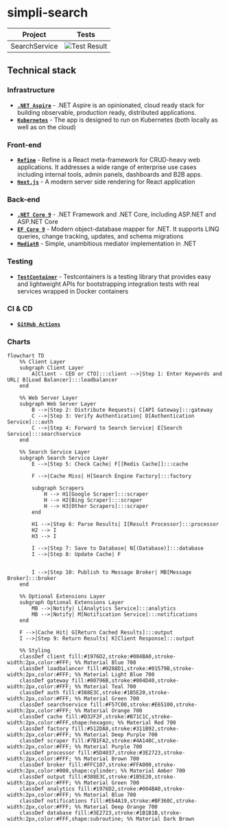 # simpli-search
| Project|Tests|
|-|-|
|SearchService|![Test Result](https://github.com/baotoq/sympli-search/actions/workflows/dotnet-test.yml/badge.svg)|

## Technical stack

### Infrastructure

- **[`.NET Aspire`](https://learn.microsoft.com/en-us/dotnet/aspire/get-started/aspire-overview)** - .NET Aspire is an opinionated, cloud ready stack for building observable, production ready, distributed applications.
- **[`Kubernetes`](https://kubernetes.io)** - The app is designed to run on Kubernetes (both locally as well as on the cloud)

### Front-end

- **[`Refine`](https://refine.dev)** - Refine is a React meta-framework for CRUD-heavy web applications. It addresses a wide range of enterprise use cases including internal tools, admin panels, dashboards and B2B apps.
- **[`Next.js`](https://nextjs.org)** - A modern server side rendering for React application

### Back-end

- **[`.NET Core 9`](https://dotnet.microsoft.com/download)** - .NET Framework and .NET Core, including ASP.NET and ASP.NET Core
- **[`EF Core 9`](https://github.com/dotnet/efcore)** - Modern object-database mapper for .NET. It supports LINQ queries, change tracking, updates, and schema migrations
- **[`MediatR`](https://github.com/jbogard/MediatR)** - Simple, unambitious mediator implementation in .NET

### Testing

- **[`TestContainer`](https://testcontainers.com/guides/getting-started-with-testcontainers-for-dotnet)** - Testcontainers is a testing library that provides easy and lightweight APIs for bootstrapping integration tests with real services wrapped in Docker containers


### CI & CD

- **[`GitHub Actions`](https://github.com/features/actions)**


### Charts

```mermaid
flowchart TD
    %% Client Layer
    subgraph Client Layer
        A[Client - CEO or CTO]:::client -->|Step 1: Enter Keywords and URL| B[Load Balancer]:::loadbalancer
    end

    %% Web Server Layer
    subgraph Web Server Layer
        B -->|Step 2: Distribute Requests| C[API Gateway]:::gateway
        C -->|Step 3: Verify Authentication| D[Authentication Service]:::auth
        C -->|Step 4: Forward to Search Service| E[Search Service]:::searchservice
    end

    %% Search Service Layer
    subgraph Search Service Layer
        E -->|Step 5: Check Cache| F[[Redis Cache]]:::cache

        F -->|Cache Miss| H[Search Engine Factory]:::factory

        subgraph Scrapers
            H --> H1[Google Scraper]:::scraper
            H --> H2[Bing Scraper]:::scraper
            H --> H3[Other Scrapers]:::scraper
        end

        H1 -->|Step 6: Parse Results| I[Result Processor]:::processor
        H2 --> I
        H3 --> I

        I -->|Step 7: Save to Database| N[(Database)]:::database
        I -->|Step 8: Update Cache| F


        I -->|Step 10: Publish to Message Broker| MB[Message Broker]:::broker
    end

    %% Optional Extensions Layer
    subgraph Optional Extensions Layer
        MB -->|Notify| L[Analytics Service]:::analytics
        MB -->|Notify| M[Notification Service]:::notifications
    end

    F -->|Cache Hit| G[Return Cached Results]:::output
    I -->|Step 9: Return Results| K[Client Response]:::output

    %% Styling
    classDef client fill:#1976D2,stroke:#004BA0,stroke-width:2px,color:#FFF; %% Material Blue 700
    classDef loadbalancer fill:#0288D1,stroke:#01579B,stroke-width:2px,color:#FFF; %% Material Light Blue 700
    classDef gateway fill:#00796B,stroke:#004D40,stroke-width:2px,color:#FFF; %% Material Teal 700
    classDef auth fill:#388E3C,stroke:#1B5E20,stroke-width:2px,color:#FFF; %% Material Green 700
    classDef searchservice fill:#F57C00,stroke:#E65100,stroke-width:2px,color:#FFF; %% Material Orange 700
    classDef cache fill:#D32F2F,stroke:#B71C1C,stroke-width:2px,color:#FFF,shape:hexagon; %% Material Red 700
    classDef factory fill:#512DA8,stroke:#311B92,stroke-width:2px,color:#FFF; %% Material Deep Purple 700
    classDef scraper fill:#7B1FA2,stroke:#4A148C,stroke-width:2px,color:#FFF; %% Material Purple 700
    classDef processor fill:#5D4037,stroke:#3E2723,stroke-width:2px,color:#FFF; %% Material Brown 700
    classDef broker fill:#FFC107,stroke:#FFA000,stroke-width:2px,color:#000,shape:cylinder; %% Material Amber 700
    classDef output fill:#388E3C,stroke:#1B5E20,stroke-width:2px,color:#FFF; %% Material Green 700
    classDef analytics fill:#1976D2,stroke:#004BA0,stroke-width:2px,color:#FFF; %% Material Blue 700
    classDef notifications fill:#E64A19,stroke:#BF360C,stroke-width:2px,color:#FFF; %% Material Deep Orange 700
    classDef database fill:#3E2723,stroke:#1B1B1B,stroke-width:2px,color:#FFF,shape:subroutine; %% Material Dark Brown
```

